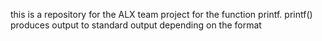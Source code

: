 this is a repository for the ALX team project for the function printf.
printf() produces output to standard output depending on the format
